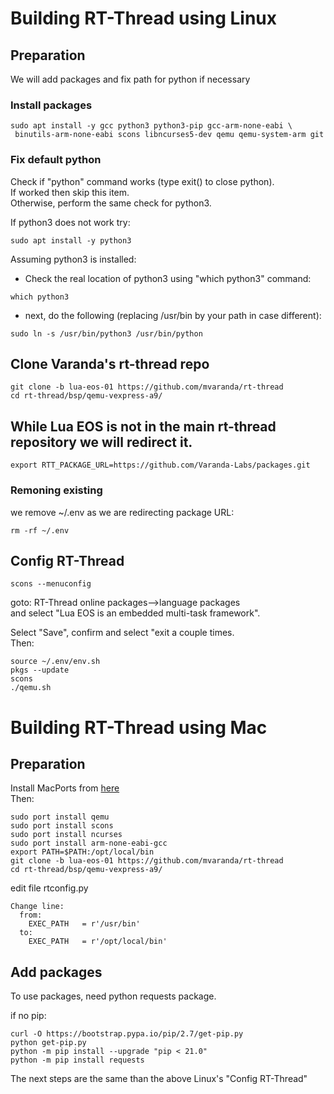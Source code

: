 # Building RT-Thread using Linux

## Preparation
We will add packages and fix path for python if necessary

### Install packages

```
sudo apt install -y gcc python3 python3-pip gcc-arm-none-eabi \
 binutils-arm-none-eabi scons libncurses5-dev qemu qemu-system-arm git
```

### Fix default python
Check if "python" command works (type exit() to close python).<br>
If worked then skip this item.<br>
Otherwise, perform the same check for python3.

If python3 does not work try:
```
sudo apt install -y python3
```
Assuming python3 is installed:

- Check the real location of python3 using "which python3" command:
```
which python3
```
- next, do the following (replacing /usr/bin by your path in case different):
```
sudo ln -s /usr/bin/python3 /usr/bin/python
```


## Clone Varanda's rt-thread repo
```
git clone -b lua-eos-01 https://github.com/mvaranda/rt-thread
cd rt-thread/bsp/qemu-vexpress-a9/
```

## While Lua EOS is not in the main rt-thread repository we will redirect it.
```
export RTT_PACKAGE_URL=https://github.com/Varanda-Labs/packages.git
```
### Remoning existing
we remove ~/.env as we are redirecting package URL:
```
rm -rf ~/.env
```

## Config RT-Thread
```
scons --menuconfig
```

goto: RT-Thread online packages-->language packages<br>
and select "Lua EOS is an embedded multi-task framework".<br>

Select "Save", confirm and select "exit a couple times.<br>
Then:
```
source ~/.env/env.sh
pkgs --update
scons
./qemu.sh
```

# Building RT-Thread using Mac
## Preparation
Install MacPorts from [here](https://www.macports.org/)
<br>Then:
```
sudo port install qemu
sudo port install scons
sudo port install ncurses
sudo port install arm-none-eabi-gcc
export PATH=$PATH:/opt/local/bin
git clone -b lua-eos-01 https://github.com/mvaranda/rt-thread
cd rt-thread/bsp/qemu-vexpress-a9/
```


edit file rtconfig.py
```
Change line:
  from:
    EXEC_PATH   = r'/usr/bin'
  to:
    EXEC_PATH   = r'/opt/local/bin'
```

## Add packages

To use packages, need python requests package.<br>

if no pip:
```
curl -O https://bootstrap.pypa.io/pip/2.7/get-pip.py
python get-pip.py
python -m pip install --upgrade "pip < 21.0"
python -m pip install requests
```

The next steps are the same than the above Linux's "Config RT-Thread"

